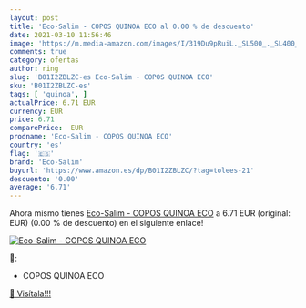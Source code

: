 ```yaml
---
layout: post
title: 'Eco-Salim - COPOS QUINOA ECO al 0.00 % de descuento'
date: 2021-03-10 11:56:46
image: 'https://m.media-amazon.com/images/I/319Du9pRuiL._SL500_._SL400_.jpg'
comments: true
category: ofertas
author: ring
slug: 'B01I2ZBLZC-es Eco-Salim - COPOS QUINOA ECO'
sku: 'B01I2ZBLZC-es'
tags: [ 'quinoa', ]
actualPrice: 6.71 EUR
currency: EUR
price: 6.71
comparePrice:  EUR
prodname: 'Eco-Salim - COPOS QUINOA ECO'
country: 'es'
flag: '🇪🇸'
brand: 'Eco-Salim'
buyurl: 'https://www.amazon.es/dp/B01I2ZBLZC/?tag=tolees-21'
descuento: '0.00'
average: '6.71'
---
```


Ahora mismo tienes [Eco-Salim - COPOS QUINOA ECO](https://www.amazon.es/dp/B01I2ZBLZC/?tag=tolees-21) a 6.71 EUR (original:  EUR) (0.00 %  de descuento) en el siguiente enlace!

[![Eco-Salim - COPOS QUINOA ECO](https://m.media-amazon.com/images/I/319Du9pRuiL._SL500_._SL400_.jpg)](https://www.amazon.es/dp/B01I2ZBLZC/?tag=tolees-21)

🔎:

- COPOS QUINOA ECO

[🛒 Visítala!!!](https://www.amazon.es/dp/B01I2ZBLZC/?tag=tolees-21)
